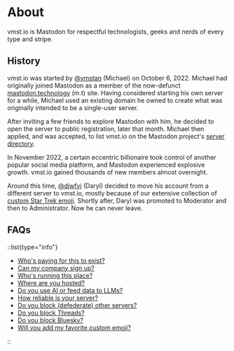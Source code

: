 # About

vmst.io is Mastodon for respectful technologists, geeks and nerds of every type and stripe.

## History

vmst.io was started by [@vmstan](https://vmst.io/@vmstan) (Michael) on October 6, 2022.
Michael had originally joined Mastodon as a member of the now-defunct [mastodon.technology](https://ashfurrow.com/blog/mastodon-technology-shutdown/) (m.t) site.
Having considered starting his own server for a while, Michael used an existing domain he owned to create what was originally intended to be a single-user server.

After inviting a few friends to explore Mastodon with him, he decided to open the server to public registration, later that month.
Michael then applied, and was accepted, to list vmst.io on the Mastodon project's [server directory](https://joinmastodon.org/servers).

In November 2022, a certain eccentric billionaire took control of another popular social media platform, and Mastodon experienced explosive growth.
vmst.io gained thousands of new members almost overnight.

Around this time, [@djwfyi](https://vmst.io/@djwfyi) (Daryl) decided to move his account from a different server to vmst.io, mostly because of our extensive collection of [custom Star Trek emoji](/about/emoji).
Shortly after, Daryl was promoted to Moderator and then to Administrator.
Now he can never leave.

## FAQs

::list{type="info"}

- [Who's paying for this to exist?](/funding)
- [Can my company sign up?](/rules/brands)
- [Who's running this place?](/about/staff)
- [Where are you hosted?](/infrastructure)
- [Do you use AI or feed data to LLMs?](/about/ai)
- [How reliable is your server?](/infrastructure/monitoring)
- [Do you block (defederate) other servers?](/about/federation)
- [Do you block Threads?](/about/threads)
- [Do you block Bluesky?](/about/bridges#bluesky)
- [Will you add my favorite custom emoji?](/about/emoji)

::
